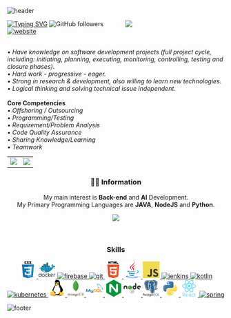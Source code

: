 <!-- Header -->
![header](https://capsule-render.vercel.app/api?type=waving&&color=gradient&height=100&section=header&fontSize=90)
<!-- Title -->
[![Typing SVG](https://readme-typing-svg.demolab.com?font=Alkatra&weight=500&size=35&duration=3500&pause=3&color=6994CDEE&center=false&vCenter=false&multiline=true&repeat=true&width=1000&height=100&lines=Hello,+I'm+Phan+Trung+Kiên+👋)](https://git.io/typing-svg)
<img align='right' src="https://media.giphy.com/media/M9gbBd9nbDrOTu1Mqx/giphy.gif" width="230">
![GitHub followers](https://img.shields.io/github/followers/ptkien-hd?label=Follow&style=social)
[![website](https://img.shields.io/badge/Website-46a2f1.svg?&style=flat-square&logo=Google-Chrome&logoColor=white&link=https://phantrungkien.info/)](https://phantrungkien.info/)
<p>
<br/><i>• Have knowledge on software development projects (full project cycle, including: initiating, planning, executing, monitoring, controlling, testing and closure phases).</i>
<br/><i>• Hard work - progressive - eager.</i>
<br/><i>• Strong in research & development, also willing to learn new technologies.</i>
<br/><i>• Logical thinking and solving technical issue independent.</i>
<br/><br/><b>Core Competencies</b>
 <br/><i>• Offshoring / Outsourcing</i>
 <br/><i>• Programming/Testing</i>
 <br/><i>• Requirement/Problem Analysis</i>
 <br/><i>• Code Quality Assurance </i>
 <br/><i>• Sharing Knowledge/Learning</i>
 <br/><i>• Teamwork</i>
 </p>
<table style="border-collapse: collapse; width: 100%; border: none;">
  <tr style="border: none;">
    <td style="border: none; width: 50%;">
      <a href="#">
        <img src="https://github-readme-activity-graph.vercel.app/graph?username=ptkien-hd&theme=react-dark&bg_color=131842&hide_border=true&line=E68369&color=FFF7FC"/>
      </a>
    </td>
    <td style="border: none; width: 50%;">
      <a href="#">
        <img src="http://mazassumnida.wtf/api/v2/generate_badge?boj=ptkien-hd" width="100%" style="display: block;" />
      </a>
    </td>
  </tr>
</table>

<div align=center>     

    
### 🙇🏻 Information
<p>
     My main interest is <b>Back-end</b> and <b>AI</b> Development.<br>
     My Primary Programming Languages are <b>JAVA</b>, <b>NodeJS</b> and <b>Python</b>.<br>
</p>

<div align=center>   
<p>
    <a href="mailto:kenc1010l@gmail.com" target="_blank"><img src="https://img.shields.io/badge/kenc1010l@gmail.com-EA4335?style=flat-square&logo=Gmail&logoColor=white"/></a>
</p>
</div>
<br>

### Skills
<p>
  <a href="https://www.w3schools.com/css/" target="_blank"> <img src="https://raw.githubusercontent.com/devicons/devicon/master/icons/css3/css3-original-wordmark.svg" alt="css3" width="40" height="40"/> 
  </a> 
  <a href="https://www.docker.com/" target="_blank"> <img src="https://raw.githubusercontent.com/devicons/devicon/master/icons/docker/docker-original-wordmark.svg" alt="docker" width="40" height="40"/> 
  </a> 
  <a href="https://firebase.google.com/" target="_blank"> <img src="https://www.vectorlogo.zone/logos/firebase/firebase-icon.svg" alt="firebase" width="40" height="40"/> 
  </a> 
  <a href="https://git-scm.com/" target="_blank"> <img src="https://www.vectorlogo.zone/logos/git-scm/git-scm-icon.svg" alt="git" width="40" height="40"/> 
  </a> 
  <a href="https://www.w3.org/html/" target="_blank"> <img src="https://raw.githubusercontent.com/devicons/devicon/master/icons/html5/html5-original-wordmark.svg" alt="html5" width="40" height="40"/> 
  </a> 
  <a href="https://www.java.com" target="_blank"> <img src="https://raw.githubusercontent.com/devicons/devicon/master/icons/java/java-original.svg" alt="java" width="40" height="40"/> 
  </a> 
  <a href="https://developer.mozilla.org/en-US/docs/Web/JavaScript" target="_blank"> <img src="https://raw.githubusercontent.com/devicons/devicon/master/icons/javascript/javascript-original.svg" alt="javascript" width="40" height="40"/> 
  </a> 
  <a href="https://www.jenkins.io" target="_blank"> <img src="https://www.vectorlogo.zone/logos/jenkins/jenkins-icon.svg" alt="jenkins" width="40" height="40"/> 
  </a> 
  <a href="https://kotlinlang.org" target="_blank"> <img src="https://www.vectorlogo.zone/logos/kotlinlang/kotlinlang-icon.svg" alt="kotlin" width="40" height="40"/> 
  </a> 
  <a href="https://kubernetes.io" target="_blank"> <img src="https://www.vectorlogo.zone/logos/kubernetes/kubernetes-icon.svg" alt="kubernetes" width="40" height="40"/> 
  </a> 
  <a href="https://www.linux.org/" target="_blank"> <img src="https://raw.githubusercontent.com/devicons/devicon/master/icons/linux/linux-original.svg" alt="linux" width="40" height="40"/> 
  </a> 
  <a href="https://www.mongodb.com/" target="_blank"> <img src="https://raw.githubusercontent.com/devicons/devicon/master/icons/mongodb/mongodb-original-wordmark.svg" alt="mongodb" width="40" height="40"/> 
  </a> 
  <a href="https://www.mysql.com/" target="_blank"> <img src="https://raw.githubusercontent.com/devicons/devicon/master/icons/mysql/mysql-original-wordmark.svg" alt="mysql" width="40" height="40"/> 
  </a> 
  <a href="https://www.nginx.com" target="_blank"> <img src="https://raw.githubusercontent.com/devicons/devicon/master/icons/nginx/nginx-original.svg" alt="nginx" width="40" height="40"/> 
  </a> 
  <a href="https://nodejs.org" target="_blank"> <img src="https://raw.githubusercontent.com/devicons/devicon/master/icons/nodejs/nodejs-original-wordmark.svg" alt="nodejs" width="40" height="40"/> 
  </a> 
  <a href="https://www.postgresql.org" target="_blank"> <img src="https://raw.githubusercontent.com/devicons/devicon/master/icons/postgresql/postgresql-original-wordmark.svg" alt="postgresql" width="40" height="40"/> 
  </a> 
  <a href="https://www.python.org" target="_blank"> <img src="https://raw.githubusercontent.com/devicons/devicon/master/icons/python/python-original.svg" alt="python" width="40" height="40"/> 
  </a> 
  <a href="https://reactjs.org/" target="_blank"> <img src="https://raw.githubusercontent.com/devicons/devicon/master/icons/react/react-original-wordmark.svg" alt="react" width="40" height="40"/> 
  </a> 
  <a href="https://spring.io/" target="_blank"> <img src="https://www.vectorlogo.zone/logos/springio/springio-icon.svg" alt="spring" width="40" height="40"/> 
  </a> 
</p>
</div>

![footer](https://capsule-render.vercel.app/api?type=waving&&color=gradient&height=100&section=footer&fontSize=90)
